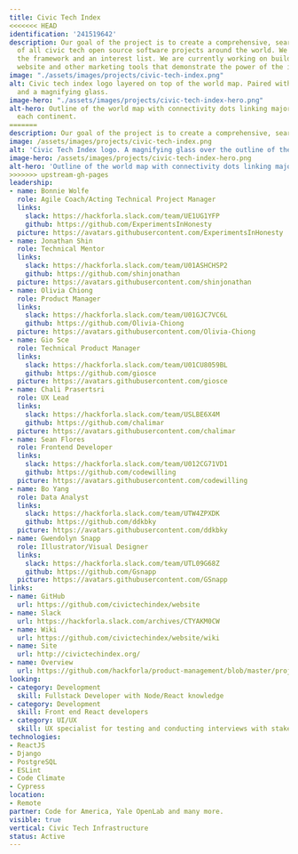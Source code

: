 ```yaml
---
title: Civic Tech Index
<<<<<<< HEAD
identification: '241519642'
description: Our goal of the project is to create a comprehensive, searchable index
  of all civic tech open source software projects around the world. We have created
  the framework and an interest list. We are currently working on building out the
  website and other marketing tools that demonstrate the power of the index.
image: "./assets/images/projects/civic-tech-index.png"
alt: Civic tech index logo layered on top of the world map. Paired with a globe icon
  and a magnifying glass.
image-hero: "./assets/images/projects/civic-tech-index-hero.png"
alt-hero: Outline of the world map with connectivity dots linking major cities on
  each continent.
=======
description: Our goal of the project is to create a comprehensive, searchable index of all civic tech open source software projects around the world. We have created the framework and an interest list. We are currently working on building out the website and other marketing tools that demonstrate the power of the index.
image: /assets/images/projects/civic-tech-index.png
alt: 'Civic Tech Index logo. A magnifying glass over the outline of the world map on the left "Civic Tech Index" on the right.'
image-hero: /assets/images/projects/civic-tech-index-hero.png
alt-hero: 'Outline of the world map with connectivity dots linking major cities on each continent.'
>>>>>>> upstream-gh-pages
leadership:
- name: Bonnie Wolfe
  role: Agile Coach/Acting Technical Project Manager
  links:
    slack: https://hackforla.slack.com/team/UE1UG1YFP
    github: https://github.com/ExperimentsInHonesty
  picture: https://avatars.githubusercontent.com/ExperimentsInHonesty
- name: Jonathan Shin
  role: Technical Mentor
  links:
    slack: https://hackforla.slack.com/team/U01ASHCHSP2
    github: https://github.com/shinjonathan
  picture: https://avatars.githubusercontent.com/shinjonathan
- name: Olivia Chiong
  role: Product Manager
  links:
    slack: https://hackforla.slack.com/team/U01GJC7VC6L
    github: https://github.com/Olivia-Chiong
  picture: https://avatars.githubusercontent.com/Olivia-Chiong
- name: Gio Sce
  role: Technical Product Manager
  links:
    slack: https://hackforla.slack.com/team/U01CU8059BL
    github: https://github.com/giosce
  picture: https://avatars.githubusercontent.com/giosce
- name: Chali Prasertsri
  role: UX Lead
  links:
    slack: https://hackforla.slack.com/team/USLBE6X4M
    github: https://github.com/chalimar
  picture: https://avatars.githubusercontent.com/chalimar
- name: Sean Flores
  role: Frontend Developer
  links:
    slack: https://hackforla.slack.com/team/U012CG71VD1
    github: https://github.com/codewilling
  picture: https://avatars.githubusercontent.com/codewilling
- name: Bo Yang
  role: Data Analyst
  links:
    slack: https://hackforla.slack.com/team/UTW4ZPXDK
    github: https://github.com/ddkbky
  picture: https://avatars.githubusercontent.com/ddkbky
- name: Gwendolyn Snapp
  role: Illustrator/Visual Designer
  links:
    slack: https://hackforla.slack.com/team/UTL09G68Z
    github: https://github.com/Gsnapp
  picture: https://avatars.githubusercontent.com/GSnapp
links:
- name: GitHub
  url: https://github.com/civictechindex/website
- name: Slack
  url: https://hackforla.slack.com/archives/CTYAKM0CW
- name: Wiki
  url: https://github.com/civictechindex/website/wiki
- name: Site
  url: http://civictechindex.org/
- name: Overview
  url: https://github.com/hackforla/product-management/blob/master/project-one-sheets/Civic-Tech-Index-Product-One-Sheet.pdf
looking:
- category: Development
  skill: Fullstack Developer with Node/React knowledge
- category: Development
  skill: Front end React developers
- category: UI/UX
  skill: UX specialist for testing and conducting interviews with stakeholders
technologies:
- ReactJS
- Django
- PostgreSQL
- ESLint
- Code Climate
- Cypress
location:
- Remote
partner: Code for America, Yale OpenLab and many more.
visible: true
vertical: Civic Tech Infrastructure
status: Active
---
```


